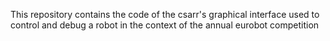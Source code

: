 This repository contains the code of the csarr's graphical interface used to control and debug a robot in the context of the annual eurobot competition
